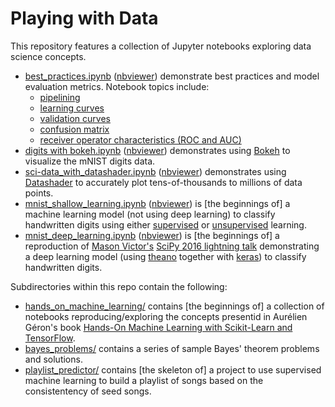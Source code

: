 # Playing with Data
This repository features a collection of Jupyter notebooks exploring data science concepts.


  * [best_practices.ipynb](./best_practices.ipynb) ([nbviewer](http://nbviewer.jupyter.org/github/StevenCHowell/playing_with_data/blob/master/best_practices.ipynb)) demonstrate best practices and model evaluation metrics.  Notebook topics include:
      * [pipelining](http://nbviewer.jupyter.org/github/StevenCHowell/playing_with_data/blob/master/best_practices.ipynb#Pipeline)
      * [learning curves](http://nbviewer.jupyter.org/github/StevenCHowell/playing_with_data/blob/master/best_practices.ipynb#Learning-Curves)
      * [validation curves](http://nbviewer.jupyter.org/github/StevenCHowell/playing_with_data/blob/master/best_practices.ipynb#Validation-Curves)
      * [confusion matrix](http://nbviewer.jupyter.org/github/StevenCHowell/playing_with_data/blob/master/best_practices.ipynb#Confusion-Matrix)
      * [receiver operator characteristics (ROC and AUC) ](http://nbviewer.jupyter.org/github/StevenCHowell/playing_with_data/blob/master/best_practices.ipynb#Receiver-Operator-Characteristic)
  * [digits with bokeh.ipynb](./digits%20with%20bokeh.ipynb) ([nbviewer](http://nbviewer.jupyter.org/github/StevenCHowell/playing_with_data/blob/master/digits%20with%20bokeh.ipynb)) demonstrates using [Bokeh](http://bokeh.pydata.org/en/latest) to visualize the mNIST digits data.
  * [sci-data_with_datashader.ipynb](./sci-data_with_datashader.ipynb) ([nbviewer](http://nbviewer.jupyter.org/github/StevenCHowell/playing_with_data/blob/master/sci-data_with_datashader.ipynb)) demonstrates using [Datashader](http://datashader.readthedocs.io/en/latest/) to accurately plot tens-of-thousands to millions of data points.
  * [mnist_shallow_learning.ipynb](./mnist_shallow_learning.ipynb) ([nbviewer](http://nbviewer.jupyter.org/github/StevenCHowell/playing_with_data/blob/master/mnist_shallow_learning.ipynb])) is [the beginnings of] a machine learning model (not using deep learning) to classify handwritten digits using either [supervised](http://nbviewer.jupyter.org/github/StevenCHowell/playing_with_data/blob/master/mnist_shallow_learning.ipynb#Start-with-the-K-nearest-Neighbor-Classifier-(using-default-5-neighbors)) or [unsupervised](http://nbviewer.jupyter.org/github/StevenCHowell/playing_with_data/blob/master/mnist_shallow_learning.ipynb#What-if-we-treat-this-as-unsupervised-learning,-i.e,-cluster-the-digits-without-considering-the-labels?) learning.
  * [mnist_deep_learning.ipynb](./mnist_deep_learning.ipynb) ([nbviewer](http://nbviewer.jupyter.org/github/StevenCHowell/playing_with_data/blob/master/mnist_deep_learning.ipynb)) is [the beginnings of] a reproduction of [Mason Victor's](http://www.recursionpharma.com/mason.html) [SciPy 2016 lightning talk](https://www.youtube.com/watch?v=sv9S-25XKe4&feature=youtu.be&t=54m40s) demonstrating a deep  learning model (using [theano](http://deeplearning.net/software/theano/) together with [keras](https://keras.io/)) to classify handwritten digits.

Subdirectories within this repo contain the following:
  * [hands_on_machine_learning/](https://github.com/StevenCHowell/playing_with_data/tree/master/hands_on_machine_learning) contains [the beginnings of] a collection of notebooks reproducing/exploring the concepts presentid in Aurélien Géron's book [Hands-On Machine Learning with Scikit-Learn and TensorFlow](http://shop.oreilly.com/product/0636920052289.do).
  * [bayes_problems/](https://github.com/StevenCHowell/playing_with_data/tree/master/bayes_problems) contains a series of sample Bayes' theorem problems and solutions.
  * [playlist_predictor/](https://github.com/StevenCHowell/playing_with_data/tree/master/playlist_predictor) contains [the skeleton of] a project to use supervised machine learning to build a playlist of songs based on the consistentency of seed songs.
